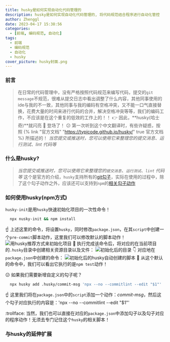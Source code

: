 ```yaml
---
title: husky是如何实现自动化代码管理的
description: husky是如何实现自动化代码管理的, 将代码规范结合程序进行自动化管控
author: Zhenggl
date: 2023-04-17 15:38:56
categories:
  - [前端, 编码规范, 自动化]
tags:
  - 前端
  - 编码规范
  - 自动化
  - husky
cover_picture: husky封面.png
---
```


### 前言
> 在日常的代码管理中，没有严格按照代码规范来编写代码，提交的`git message`不规范，很难从提交日志中看出调整了什么内容，其他同事使用的ide与我的不一致，其他同事与我的编码有空格冲突，又不能一口气直接替换，花费大量的时间来进行代码的合并，解决空格冲突等等，我们的编码工作，不应该是在这个重复的低效的工作上的！！
> :point_right: 因此，**husky(哈士奇)**就闪亮 :stars: 登场了！
> :confused: 第一次听到这个中文翻译时，有些许疑惑，按照 {% link "官方文档" "https://typicode.github.io/husky/" true 官方文档 %} 所描述的！
> *当您提交或推送时，您可以使用它来整理您的提交消息、运行测试、lint 代码等*

### 什么是husky?
> *当您提交或推送时，您可以使用它来整理您的`提交消息`、`运行测试`、`lint` 代码等*
> 这个是官方的介绍，`husky`支持所有的[git勾子](https://git-scm.com/docs/githooks)，实际在使用的过程中，除了这个勾子动作之外，应该还可以支持到`npm`的[相关勾子动作](https://www.npmjs.cn/)
> 

### 如何使用husky(npm方式)
`husky-init`是用`husky`快速初始化项目的一次性命令！
```bash
  npx nusky-init && npm install
```
:point_up: 上述这里的命令，将设置`husky`，同时修改`package.json`，在其`script`中创建一个`pre-commit`脚本动作，这里我们可以修改默认的脚本动作！
![用husky推荐方式来初始化项目](用husky推荐方式来初始化项目.png)
:stars: 执行完成该命令后，将对应的在当前项目的`.husky`目录中创建相关资源目录以及文件：
![初始化后的目录](初始化后的目录.png)
:point_down: 对应地在`package.json`中创建的命令：
![初始化后的husky自动创建的脚本](初始化后的husky自动创建的脚本.png)
:stars: 从这个默认的命令中，我们可以看出它执行的是`npm test`动作！

:confused: 如果我们需要新增自定义的勾子呢？
```bash
  npx husky add .husky/commit-msg 'npx --no --commitlint --edit "$1"'
```
:point_up: 这里我们将在`package.json`中的`script`添加一个动作：*commit-msg*，然后这个勾子对应执行的内容是：'npx --no --commitlint --edit "$1"'

:trollface: 当然，我们也可以直接在对应的`package.json`中添加勾子以及勾子对应的程序动作！无须去专门记住这个`husky`的相关脚本！

### 与husky的延伸扩展